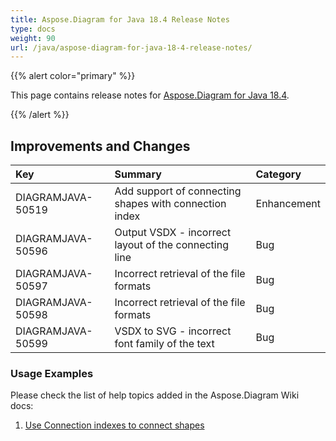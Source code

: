 ```yaml
---
title: Aspose.Diagram for Java 18.4 Release Notes
type: docs
weight: 90
url: /java/aspose-diagram-for-java-18-4-release-notes/
---
```


{{% alert color="primary" %}} 

This page contains release notes for [Aspose.Diagram for Java 18.4](https://repository.aspose.com/repo/com/aspose/aspose-diagram/18.4/).

{{% /alert %}} 
## **Improvements and Changes**

|**Key**|**Summary**|**Category**|
| :- | :- | :- |
|DIAGRAMJAVA-50519|Add support of connecting shapes with connection index|Enhancement|
|DIAGRAMJAVA-50596|Output VSDX - incorrect layout of the connecting line|Bug|
|DIAGRAMJAVA-50597|Incorrect retrieval of the file formats|Bug|
|DIAGRAMJAVA-50598|Incorrect retrieval of the file formats|Bug|
|DIAGRAMJAVA-50599|VSDX to SVG - incorrect font family of the text|Bug|
### **Usage Examples**
Please check the list of help topics added in the Aspose.Diagram Wiki docs: 

1. [Use Connection indexes to connect shapes](/diagram/java/use-connection-indexes-to-connect-shapes/)
